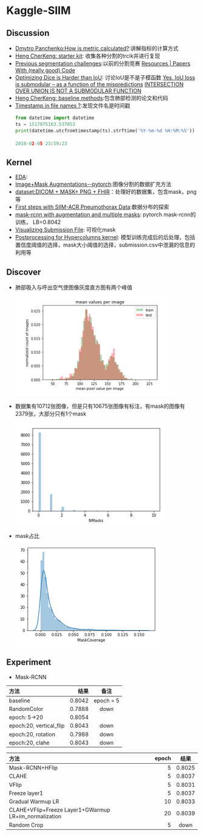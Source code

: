 # Kaggle-SIIM

## Discussion
* [Dmytro Panchenko:How is metric calculated?](https://www.kaggle.com/c/siim-acr-pneumothorax-segmentation/discussion/97225#latest-563443):讲解指标的计算方式
* [Heng CherKeng: starter kit](https://www.kaggle.com/c/siim-acr-pneumothorax-segmentation/discussion/97456#latest-563494): 收集各种分割的trcik并进行复现
* [Previous segmentation challenges](https://www.kaggle.com/c/siim-acr-pneumothorax-segmentation/discussion/96992#latest-563339):以前的分割竞赛 [Resources | Papers With (really good) Code](https://www.kaggle.com/c/siim-acr-pneumothorax-segmentation/discussion/97198#latest-561177)
* [Optimizing Dice is Harder than IoU](https://www.kaggle.com/c/siim-acr-pneumothorax-segmentation/discussion/97474#latest-563400): 讨论IoU是不是子模函数 [Yes, IoU loss is submodular – as a function of the mispredictions](https://arxiv.org/pdf/1809.01845.pdf) [INTERSECTION OVER UNION IS NOT A SUBMODULAR FUNCTION](https://arxiv.org/pdf/1809.00593.pdf)
* [Heng CherKeng: baseline methods](https://www.kaggle.com/c/siim-acr-pneumothorax-segmentation/discussion/97518#latest-562789):包含肺部检测的论文和代码
* [Timestamp in file names ?](https://www.kaggle.com/c/siim-acr-pneumothorax-segmentation/discussion/97119#latest-562337):发现文件名是时间戳
  ```python
  from datetime import datetime
  ts = 1517875163.537053
  print(datetime.utcfromtimestamp(ts).strftime('%Y-%m-%d %H:%M:%S'))

  2018-02-05 23:59:23
  ```
 
## Kernel
* [EDA](https://www.kaggle.com/unvirtual/eda-of-training-test-data/notebook):
* [Image+Mask Augmentations--pytorch](https://www.kaggle.com/abhishek/image-mask-augmentations):图像分割的数据扩充方法
* [dataset:DICOM + MASK+ PNG + FHIR](https://www.kaggle.com/anisayari/siimacrpneumothoraxsegmentationzip-dataset)：处理好的数据集，包含mask，png等
* [First steps with SIIM-ACR Pneumothorax Data](https://www.kaggle.com/steubk/first-steps-with-siim-acr-pneumothorax-data/comments?scriptVersionId=16473604#The-bimodal-mean_pixel_value-distribution):数据分布的探索
* [mask-rcnn with augmentation and multiple masks](https://www.kaggle.com/abhishek/mask-rcnn-with-augmentation-and-multiple-masks/notebook): pytorch mask-rcnn的训练， LB=0.8042
* [Visualizing Submission File](https://www.kaggle.com/abhishek/visualizing-submission-file): 可视化mask
* [Postprocessing for Hypercolumns kernel](https://www.kaggle.com/iafoss/postprocessing-for-hypercolumns-kernel-0-8286-lb): 模型训练完成后的后处理，包括置信度阈值的选择，mask大小阈值的选择，submission.csv中泄漏的信息的利用等

## Discover
* 肺部吸入与呼出空气使图像灰度直方图有两个峰值

  ![像素均值计算](./figs/histogram.png)
  
* 数据集有10712张图像，但是只有10675张图像有标注，有mask的图像有2379张，大部分只有1个mask

  ![mask数量统计](./figs/nMasks.PNG)
  
* mask占比

  ![](./figs/mask_coverage.PNG)
  
## Experiment
* Mask-RCNN

| 方法 | 结果 | 备注 |
| :------| ------: | :------: |
| baseline | 0.8042 | epoch = 5 |
| RandomColor | 0.7888 | down | 
| epoch: 5->20 | 0.8054 |  |
| epoch:20, vertical_flip | 0.8043 | down |
| epoch:20, rotation | 0.7988 | down |
| epoch:20, clahe | 0.8043 | down |


| 方法 | epoch | 结果 |
| :------| ------: | :------: |
| Mask-RCNN+HFlip | 5 | 0.8025 |
| CLAHE | 5 | 0.8037 | 
| VFlip | 5 | 0.8031 |
| Freeze layer1 | 5 | 0.8037 |
| Gradual Warmup LR | 10 | 0.8033 |
| CLAHE+VFlip+Freeze Layer1+GWarmup LR+im_normalization | 20 | 0.8039 |
| Random Crop | 5 | down |
